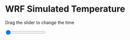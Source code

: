 <h1>WRF Simulated Temperature</h1>
<p>Drag the slider to change the time</p>

<div class="slidecontainer">
<input oninput='setImage(this)' class="slider" type="range" min="0" max="3" value="0" step="1" />
<img id='img'/>
</div>

<script>
var img = document.getElementById('img');
var img_array = ['/assets/images/wrf/t_wrfout_d01_2020-04-15_12:00:00.png',
'/assets/images/wrf/t_wrfout_d01_2020-04-15_13:00:00.png',
'/assets/images/wrf/t_wrfout_d01_2020-04-15_14:00:00.png',];
function setImage(obj)
{
        var value = obj.value;
        img.src = img_array[value];

}
</script>
